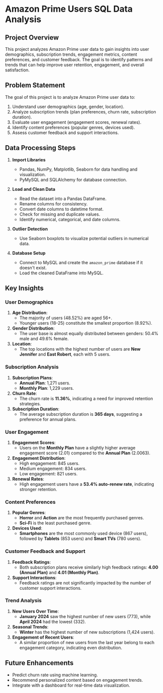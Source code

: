 # Amazon Prime Users SQL Data Analysis

## Project Overview
This project analyzes Amazon Prime user data to gain insights into user demographics, subscription trends, engagement metrics, content preferences, and customer feedback. The goal is to identify patterns and trends that can help improve user retention, engagement, and overall satisfaction.

## Problem Statement
The goal of this project is to analyze Amazon Prime user data to:
1. Understand user demographics (age, gender, location).
2. Analyze subscription trends (plan preferences, churn rate, subscription duration).
3. Evaluate user engagement (engagement scores, renewal rates).
4. Identify content preferences (popular genres, devices used).
5. Assess customer feedback and support interactions.

## Data Processing Steps
1. **Import Libraries**
   - Pandas, NumPy, Matplotlib, Seaborn for data handling and visualization.
   - PyMySQL and SQLAlchemy for database connection.

2. **Load and Clean Data**
   - Read the dataset into a Pandas DataFrame.
   - Rename columns for consistency.
   - Convert date columns to datetime format.
   - Check for missing and duplicate values.
   - Identify numerical, categorical, and date columns.

3. **Outlier Detection**
   - Use Seaborn boxplots to visualize potential outliers in numerical data.

4. **Database Setup**
   - Connect to MySQL and create the `amazon_prime` database if it doesn't exist.
   - Load the cleaned DataFrame into MySQL.


## Key Insights

### User Demographics
1. **Age Distribution**:
   - The majority of users (48.52%) are aged 56+.
   - Younger users (18-25) constitute the smallest proportion (8.92%).
2. **Gender Distribution**:
   - The user base is almost equally distributed between genders: 50.4% male and 49.6% female.
3. **Location**:
   - The top locations with the highest number of users are **New Jennifer** and **East Robert**, each with 5 users.

### Subscription Analysis
1. **Subscription Plans**:
   - **Annual Plan**: 1,271 users.
   - **Monthly Plan**: 1,229 users.
2. **Churn Rate**:
   - The churn rate is **11.36%**, indicating a need for improved retention strategies.
3. **Subscription Duration**:
   - The average subscription duration is **365 days**, suggesting a preference for annual plans.

### User Engagement
1. **Engagement Scores**:
   - Users on the **Monthly Plan** have a slightly higher average engagement score (2.01) compared to the **Annual Plan** (2.0063).
2. **Engagement Distribution**:
   - High engagement: 845 users.
   - Medium engagement: 834 users.
   - Low engagement: 821 users.
3. **Renewal Rates**:
   - High engagement users have a **53.4% auto-renew rate**, indicating stronger retention.

### Content Preferences
1. **Popular Genres**:
   - **Horror** and **Action** are the most frequently purchased genres.
   - **Sci-Fi** is the least purchased genre.
2. **Devices Used**:
   - **Smartphones** are the most commonly used device (867 users), followed by **Tablets** (853 users) and **Smart TVs** (780 users).

### Customer Feedback and Support
1. **Feedback Ratings**:
   - Both subscription plans receive similarly high feedback ratings: **4.00 (Annual Plan)** and **4.01 (Monthly Plan)**.
2. **Support Interactions**:
   - Feedback ratings are not significantly impacted by the number of customer support interactions.

### Trend Analysis
1. **New Users Over Time**:
   - **January 2024** saw the highest number of new users (773), while **April 2024** had the lowest (332).
2. **Seasonal Trends**:
   - **Winter** has the highest number of new subscriptions (1,424 users).
3. **Engagement of Recent Users**:
   - A similar proportion of new users from the last year belong to each engagement category, indicating even distribution.

## Future Enhancements
- Predict churn rate using machine learning.
- Recommend personalized content based on engagement trends.
- Integrate with a dashboard for real-time data visualization.

